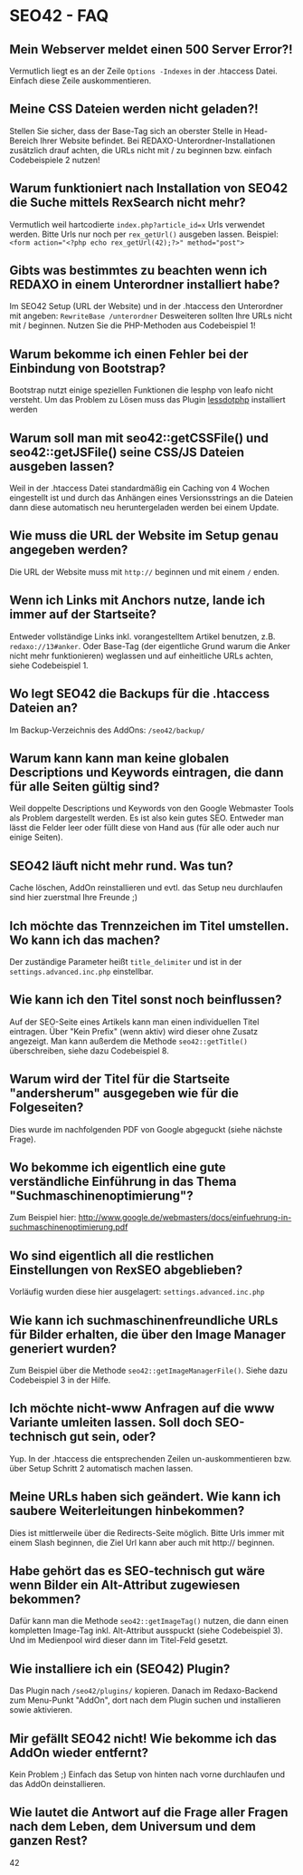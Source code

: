 SEO42 - FAQ
===========

Mein Webserver meldet einen 500 Server Error?!
----------------------------------------------

Vermutlich liegt es an der Zeile `Options -Indexes` in der .htaccess Datei. Einfach diese Zeile auskommentieren.


Meine CSS Dateien werden nicht geladen?!
----------------------------------------

Stellen Sie sicher, dass der Base-Tag sich an oberster Stelle in Head-Bereich Ihrer Website befindet. Bei REDAXO-Unterordner-Installationen zusätzlich drauf achten, die URLs nicht mit / zu beginnen bzw. einfach Codebeispiele 2 nutzen!


Warum funktioniert nach Installation von SEO42 die Suche mittels RexSearch nicht mehr?
--------------------------------------------------------------------------------------

Vermutlich weil hartcodierte `index.php?article_id=x` Urls verwendet werden. Bitte Urls nur noch per `rex_getUrl()` ausgeben lassen. Beispiel: `<form action="<?php echo rex_getUrl(42);?>" method="post">`


Gibts was bestimmtes zu beachten wenn ich REDAXO in einem Unterordner installiert habe?
---------------------------------------------------------------------------------------

Im SEO42 Setup (URL der Website) und in der .htaccess den Unterordner mit angeben: `RewriteBase /unterordner`
Desweiteren sollten Ihre URLs nicht mit / beginnen. Nutzen Sie die PHP-Methoden aus Codebeispiel 1!


Warum bekomme ich einen Fehler bei der Einbindung von Bootstrap?
----------------------------------------------------------------

Bootstrap nutzt einige speziellen Funktionen die lesphp von leafo nicht versteht. Um das Problem zu Lösen muss das Plugin [lessdotphp](https://github.com/DanielWeitenauer/lessdotphp) installiert werden


Warum soll man mit seo42::getCSSFile() und seo42::getJSFile() seine CSS/JS Dateien ausgeben lassen?
---------------------------------------------------------------------------------------------------

Weil in der .htaccess Datei standardmäßig ein Caching von 4 Wochen eingestellt ist und durch das Anhängen eines Versionsstrings an die Dateien dann diese automatisch neu heruntergeladen werden bei einem Update.


Wie muss die URL der Website im Setup genau angegeben werden?
-------------------------------------------------------------

Die URL der Website muss mit `http://` beginnen und mit einem `/` enden.


Wenn ich Links mit Anchors nutze, lande ich immer auf der Startseite?
---------------------------------------------------------------------

Entweder vollständige Links inkl. vorangestelltem Artikel benutzen, z.B. `redaxo://13#anker`. Oder Base-Tag (der eigentliche Grund warum die Anker nicht mehr funktionieren) weglassen und auf einheitliche URLs achten, siehe Codebeispiel 1.


Wo legt SEO42 die Backups für die .htaccess Dateien an?
-------------------------------------------------------

Im Backup-Verzeichnis des AddOns: `/seo42/backup/`


Warum kann kann man keine globalen Descriptions und Keywords eintragen, die dann für alle Seiten gültig sind?
------------------------------------------------------------------------------------------------------------

Weil doppelte Descriptions und Keywords von den Google Webmaster Tools als Problem dargestellt werden. Es ist also kein gutes SEO. Entweder man lässt die Felder leer oder füllt diese von Hand aus (für alle oder auch nur einige Seiten).


SEO42 läuft nicht mehr rund. Was tun?
-------------------------------------

Cache löschen, AddOn reinstallieren und evtl. das Setup neu durchlaufen sind hier zuerstmal Ihre Freunde ;)


Ich möchte das Trennzeichen im Titel umstellen. Wo kann ich das machen?
-----------------------------------------------------------------------

Der zuständige Parameter heißt `title_delimiter` und ist in der `settings.advanced.inc.php` einstellbar.


Wie kann ich den Titel sonst noch beinflussen?
----------------------------------------------

Auf der SEO-Seite eines Artikels kann man einen individuellen Titel eintragen. Über "Kein Prefix" (wenn aktiv) wird dieser ohne Zusatz angezeigt. Man kann außerdem die Methode `seo42::getTitle()` überschreiben, siehe dazu Codebeispiel 8.


Warum wird der Titel für die Startseite "andersherum" ausgegeben wie für die Folgeseiten?
-----------------------------------------------------------------------------------------

Dies wurde im nachfolgenden PDF von Google abgeguckt (siehe nächste Frage).


Wo bekomme ich eigentlich eine gute verständliche Einführung in das Thema "Suchmaschinenoptimierung"?
-----------------------------------------------------------------------------------------------------

Zum Beispiel hier: <http://www.google.de/webmasters/docs/einfuehrung-in-suchmaschinenoptimierung.pdf>


Wo sind eigentlich all die restlichen Einstellungen von RexSEO abgeblieben?
---------------------------------------------------------------------------

Vorläufig wurden diese hier ausgelagert: `settings.advanced.inc.php`


Wie kann ich suchmaschinenfreundliche URLs für Bilder erhalten, die über den Image Manager generiert wurden?
------------------------------------------------------------------------------------------------------------

Zum Beispiel über die Methode `seo42::getImageManagerFile()`. Siehe dazu Codebeispiel 3 in der Hilfe.


Ich möchte nicht-www Anfragen auf die www Variante umleiten lassen. Soll doch SEO-technisch gut sein, oder?
-----------------------------------------------------------------------------------------------------------

Yup. In der .htaccess die entsprechenden Zeilen un-auskommentieren bzw. über Setup Schritt 2 automatisch machen lassen.


Meine URLs haben sich geändert. Wie kann ich saubere Weiterleitungen hinbekommen?
---------------------------------------------------------------------------------

Dies ist mittlerweile über die Redirects-Seite möglich. Bitte Urls immer mit einem Slash beginnen, die Ziel Url kann aber auch mit http:// beginnen.


Habe gehört das es SEO-technisch gut wäre wenn Bilder ein Alt-Attribut zugewiesen bekommen?
-------------------------------------------------------------------------------------------

Dafür kann man die Methode `seo42::getImageTag()` nutzen, die dann einen kompletten Image-Tag inkl. Alt-Attribut ausspuckt (siehe Codebeispiel 3). Und im Medienpool wird dieser dann im Titel-Feld gesetzt.


Wie installiere ich ein (SEO42) Plugin?
---------------------------------------

Das Plugin nach `/seo42/plugins/` kopieren. Danach im Redaxo-Backend zum Menu-Punkt "AddOn", dort nach dem Plugin suchen und installieren sowie aktivieren.


Mir gefällt SEO42 nicht! Wie bekomme ich das AddOn wieder entfernt?
-------------------------------------------------------------------

Kein Problem ;) Einfach das Setup von hinten nach vorne durchlaufen und das AddOn deinstallieren.


Wie lautet die Antwort auf die Frage aller Fragen nach dem Leben, dem Universum und dem ganzen Rest?
----------------------------------------------------------------------------------------------------

42


